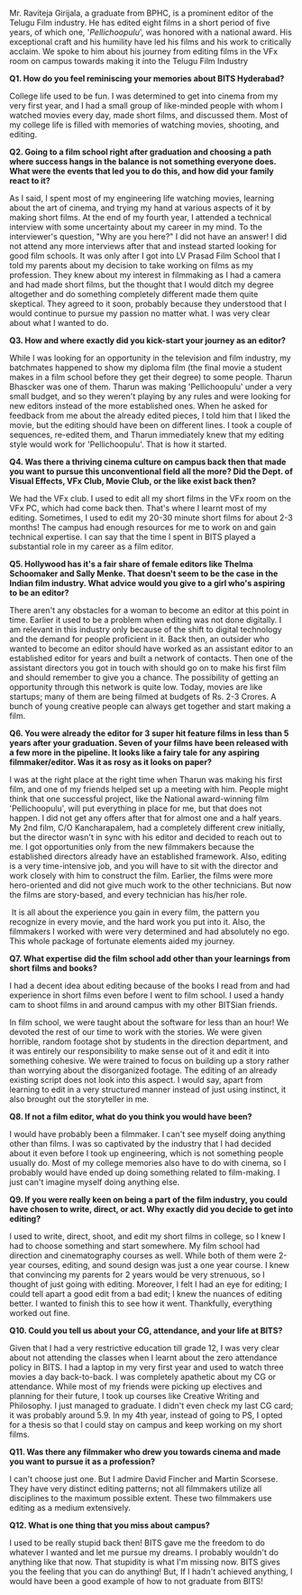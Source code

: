 <p><!-- wp:paragraph --></p>
<p>Mr. Raviteja Girijala, a graduate from BPHC, is a prominent editor of the Telugu Film industry. He has edited eight films in a short period of five years, of which one, '<em>Pellichoopulu</em>', was honored with a national award. His exceptional craft and his humility have led his films and his work to critically acclaim. We spoke to him about his journey from editing films in the VFx room on campus towards making it into the Telugu Film Industry</p>
<p><!-- /wp:paragraph --></p>
<p><!-- wp:paragraph --></p>
<p><strong>Q1. How do you feel reminiscing your memories about BITS Hyderabad?</strong></p>
<p><!-- /wp:paragraph --></p>
<p><!-- wp:paragraph --></p>
<p>College life used to be fun. I was determined to get into cinema from my very first year, and I had a small group of like-minded people with whom I watched movies every day, made short films, and discussed them. Most of my college life is filled with memories of watching movies, shooting, and editing.</p>
<p><!-- /wp:paragraph --></p>
<p><!-- wp:paragraph --></p>
<p><strong>Q2. Going to a film school right after graduation and choosing a path where success hangs in the balance is not something everyone does. What were the events that led you to do this, and how did your family react to it?</strong></p>
<p><!-- /wp:paragraph --></p>
<p><!-- wp:paragraph --></p>
<p>As I said, I spent most of my engineering life watching movies, learning about the art of cinema, and trying my hand at various aspects of it by making short films. At the end of my fourth year, I attended a technical interview with some uncertainty about my career in my mind. To the interviewer's question, "Why are you here?" I did not have an answer! I did not attend any more interviews after that and instead started looking for good film schools. It was only after I got into LV Prasad Film School that I told my parents about my decision to take working on films as my profession. They knew about my interest in filmmaking as I had a camera and had made short films, but the thought that I would ditch my degree altogether and do something completely different made them quite skeptical. They agreed to it soon, probably because they understood that I would continue to pursue my passion no matter what. I was very clear about what I wanted to do.</p>
<p><!-- /wp:paragraph --></p>
<p><!-- wp:paragraph --></p>
<p><strong>Q3. How and where exactly did you kick-start your journey as an editor?</strong></p>
<p><!-- /wp:paragraph --></p>
<p><!-- wp:paragraph --></p>
<p>While I was looking for an opportunity in the television and film industry, my batchmates happened to show my diploma film (the final movie a student makes in a film school before they get their degree) to some people. Tharun Bhascker was one of them. Tharun was making 'Pellichoopulu' under a very small budget, and so they weren't playing by any rules and were looking for new editors instead of the more established ones. When he asked for feedback from me about the already edited pieces, I told him that I liked the movie, but the editing should have been on different lines. I took a couple of sequences, re-edited them, and Tharun immediately knew that my editing style would work for 'Pellichoopulu'. That is how it started.</p>
<p><!-- /wp:paragraph --></p>
<p><!-- wp:paragraph --></p>
<p><strong>Q4. Was there a thriving cinema culture on campus back then that made you want to pursue this unconventional field all the more? Did the Dept. of Visual Effects, VFx Club, Movie Club, or the like exist back then?</strong></p>
<p><!-- /wp:paragraph --></p>
<p><!-- wp:paragraph --></p>
<p>We had the VFx club. I used to edit all my short films in the VFx room on the VFx PC, which had come back then. That's where I learnt most of my editing. Sometimes, I used to edit my 20-30 minute short films for about 2-3 months! The campus had enough resources for me to work on and gain technical expertise. I can say that the time I spent in BITS played a substantial role in my career as a film editor.</p>
<p><!-- /wp:paragraph --></p>
<p><!-- wp:paragraph --></p>
<p><strong>Q5. Hollywood has it's a fair share of female editors like Thelma Schoomaker and Sally Menke. That doesn't seem to be the case in the Indian film industry. What advice would you give to a girl who's aspiring to be an editor?</strong></p>
<p><!-- /wp:paragraph --></p>
<p><!-- wp:paragraph --></p>
<p>There aren't any obstacles for a woman to become an editor at this point in time. Earlier it used to be a problem when editing was not done digitally. I am relevant in this industry only because of the shift to digital technology and the demand for people proficient in it. Back then, an outsider who wanted to become an editor should have worked as an assistant editor to an established editor for years and built a network of contacts. Then one of the assistant directors you got in touch with should go on to make his first film and should remember to give you a chance. The possibility of getting an opportunity through this network is quite low. Today, movies are like startups; many of them are being filmed at budgets of Rs. 2-3 Crores. A bunch of young creative people can always get together and start making a film.</p>
<p><!-- /wp:paragraph --></p>
<p><!-- wp:paragraph --></p>
<p><strong>Q6. You were already the editor for 3 super hit feature films in less than 5 years after your graduation. Seven of your films have been released with a few more in the pipeline. It looks like a fairy tale for any aspiring filmmaker/editor. Was it as rosy as it looks on paper?</strong></p>
<p><!-- /wp:paragraph --></p>
<p><!-- wp:paragraph --></p>
<p>I was at the right place at the right time when Tharun was making his first film, and one of my friends helped set up a meeting with him. People might think that one successful project, like the National award-winning film 'Pellichoopulu', will put everything in place for me, but that does not happen. I did not get any offers after that for almost one and a half years. My 2nd film, C/O Kancharapalem, had a completely different crew initially, but the director wasn't in sync with his editor and decided to reach out to me. I got opportunities only from the new filmmakers because the established directors already have an established framework. Also, editing is a very time-intensive job, and you will have to sit with the director and work closely with him to construct the film. Earlier, the films were more hero-oriented and did not give much work to the other technicians. But now the films are story-based, and every technician has his/her role.</p>
<p><!-- /wp:paragraph --></p>
<p><!-- wp:paragraph --></p>
<p>&nbsp;It is all about the experience you gain in every film, the pattern you recognize in every movie, and the hard work you put into it. Also, the filmmakers I worked with were very determined and had absolutely no ego. This whole package of fortunate elements aided my journey.</p>
<p><!-- /wp:paragraph --></p>
<p><!-- wp:paragraph --></p>
<p><strong>Q7. What expertise did the film school add other than your learnings from short films and books?</strong></p>
<p><!-- /wp:paragraph --></p>
<p><!-- wp:paragraph --></p>
<p>I had a decent idea about editing because of the books I read from and had experience in short films even before I went to film school. I used a handy cam to shoot films in and around campus with my other BITSian friends.</p>
<p><!-- /wp:paragraph --></p>
<p><!-- wp:paragraph --></p>
<p>In film school, we were taught about the software for less than an hour! We devoted the rest of our time to work with the stories. We were given horrible, random footage shot by students in the direction department, and it was entirely our responsibility to make sense out of it and edit it into something cohesive. We were trained to focus on building up a story rather than worrying about the disorganized footage. The editing of an already existing script does not look into this aspect. I would say, apart from learning to edit in a very structured manner instead of just using instinct, it also brought out the storyteller in me.&nbsp;</p>
<p><!-- /wp:paragraph --></p>
<p><!-- wp:paragraph --></p>
<p><strong>Q8. If not a film editor, what do you think you would have been?</strong></p>
<p><!-- /wp:paragraph --></p>
<p><!-- wp:paragraph --></p>
<p>I would have probably been a filmmaker. I can't see myself doing anything other than films. I was so captivated by the industry that I had decided about it even before I took up engineering, which is not something people usually do. Most of my college memories also have to do with cinema, so I probably would have ended up doing something related to film-making. I just can't imagine myself doing anything else.</p>
<p><!-- /wp:paragraph --></p>
<p><!-- wp:paragraph --></p>
<p><strong>Q9. If you were really keen on being a part of the film industry, you could have chosen to write, direct, or act. Why exactly did you decide to get into editing?</strong></p>
<p><!-- /wp:paragraph --></p>
<p><!-- wp:paragraph --></p>
<p>I used to write, direct, shoot, and edit my short films in college, so I knew I had to choose something and start somewhere. My film school had direction and cinematography courses as well. While both of them were 2-year courses, editing, and sound design was just a one year course. I knew that convincing my parents for 2 years would be very strenuous, so I thought of just going with editing. Moreover, I felt I had an eye for editing; I could tell apart a good edit from a bad edit; I knew the nuances of editing better. I wanted to finish this to see how it went. Thankfully, everything worked out fine.</p>
<p><!-- /wp:paragraph --></p>
<p><!-- wp:paragraph --></p>
<p><strong>Q10. Could you tell us about your CG, attendance, and your life at BITS?</strong></p>
<p><!-- /wp:paragraph --></p>
<p><!-- wp:paragraph --></p>
<p>Given that I had a very restrictive education till grade 12, I was very clear about not attending the classes when I learnt about the zero attendance policy in BITS. I had a laptop in my very first year and used to watch three movies a day back-to-back. I was completely apathetic about my CG or attendance. While most of my friends were picking up electives and planning for their future, I took up courses like Creative Writing and Philosophy. I just managed to graduate. I didn't even check my last CG card; it was probably around 5.9. In my 4th year, instead of going to PS, I opted for a thesis so that I could stay on campus and keep working on my short films.&nbsp;</p>
<p><!-- /wp:paragraph --></p>
<p><!-- wp:paragraph --></p>
<p><strong>Q11. Was there any filmmaker who drew you towards cinema and made you want to pursue it as a profession?</strong></p>
<p><!-- /wp:paragraph --></p>
<p><!-- wp:paragraph --></p>
<p>I can't choose just one. But I admire David Fincher and Martin Scorsese. They have very distinct editing patterns; not all filmmakers utilize all disciplines to the maximum possible extent. These two filmmakers use editing as a medium extensively.</p>
<p><!-- /wp:paragraph --></p>
<p><!-- wp:paragraph --></p>
<p><strong>Q12. What is one thing that you miss about campus?</strong></p>
<p><!-- /wp:paragraph --></p>
<p><!-- wp:paragraph --></p>
<p>I used to be really stupid back then! BITS gave me the freedom to do whatever I wanted and let me pursue my dreams. I probably wouldn't do anything like that now. That stupidity is what I'm missing now. BITS gives you the feeling that you can do anything! But, If I hadn't achieved anything, I would have been a good example of how to not graduate from BITS!&nbsp;</p>
<p><!-- /wp:paragraph --></p>
